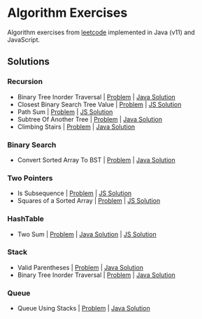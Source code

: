 # Algorithm Exercises
Algorithm exercises from [leetcode](https://leetcode.com/) implemented in Java (v11) and JavaScript.

## Solutions

### Recursion
- Binary Tree Inorder Traversal | [Problem](https://leetcode.com/problems/binary-tree-inorder-traversal) | [Java Solution](./src/com/jihyunum/leetcode/solutions/BinaryTreeInorderTraversal.java)
- Closest Binary Search Tree Value | [Problem](https://leetcode.com/problems/closest-binary-search-tree-value) | [JS Solution](./src/javascript/solutions/findClosestValueInBst.js)
- Path Sum | [Problem](https://leetcode.com/problems/path-sum/) | [JS Solution](./src/javascript/solutions/pathSum.js)
- Subtree Of Another Tree | [Problem](https://leetcode.com/problems/subtree-of-another-tree) | [Java Solution](./src/com/jihyunum/leetcode/solutions/SubtreeOfAnotherTree.java)
- Climbing Stairs | [Problem](https://leetcode.com/problems/climbing-stairs) | [Java Solution](./src/com/jihyunum/leetcode/solutions/ClimbingStairs.java)

### Binary Search
- Convert Sorted Array To BST | [Problem](https://leetcode.com/problems/convert-sorted-array-to-binary-search-tree) | [Java Solution](./src/com/jihyunum/leetcode/solutions/ConvertSortedArrayToBST.java)

### Two Pointers
- Is Subsequence | [Problem](https://leetcode.com/problems/is-subsequence) | [JS Solution](./src/javascript/solutions/isSubsequence.js)
- Squares of a Sorted Array | [Problem](https://leetcode.com/problems/squares-of-a-sorted-array) | [JS Solution](./src/javascript/solutions/sortedSquares.js)

### HashTable
- Two Sum | [Problem](https://leetcode.com/problems/two-sum) | [Java Solution](./src/com/jihyunum/leetcode/solutions/TwoSum.java) | [JS Solution](./src/javascript/solutions/twoSum.js)

### Stack
- Valid Parentheses | [Problem](https://leetcode.com/problems/valid-parentheses/) | [Java Solution](./src/com/jihyunum/leetcode/solutions/ValidParentheses.java)
- Binary Tree Inorder Traversal | [Problem](https://leetcode.com/problems/binary-tree-inorder-traversal/) | [Java Solution](./src/com/jihyunum/leetcode/solutions/BinaryTreeInorderTraversal.java)

### Queue
- Queue Using Stacks | [Problem](https://leetcode.com/problems/implement-queue-using-stacks/) | [Java Solution](./src/com/jihyunum/leetcode/solutions/QueueUsingStacks.java)